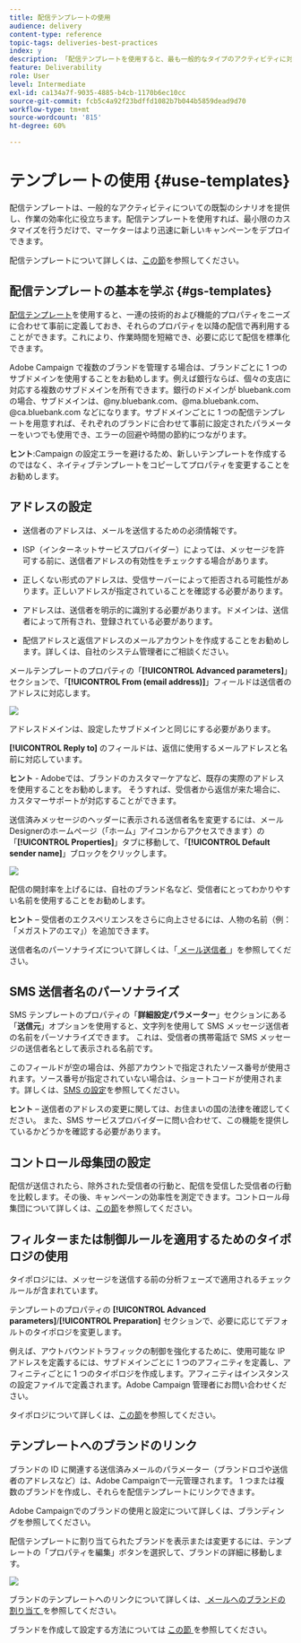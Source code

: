 ```yaml
---
title: 配信テンプレートの使用
audience: delivery
content-type: reference
topic-tags: deliveries-best-practices
index: y
description: 「配信テンプレートを使用すると、最も一般的なタイプのアクティビティに対してすぐに使用できるシナリオを提供できるので、効率を向上できます」。
feature: Deliverability
role: User
level: Intermediate
exl-id: ca134a7f-9035-4885-b4cb-1170b6ec10cc
source-git-commit: fcb5c4a92f23bdffd1082b7b044b5859dead9d70
workflow-type: tm+mt
source-wordcount: '815'
ht-degree: 60%

---
```


# テンプレートの使用 {#use-templates}

配信テンプレートは、一般的なアクティビティについての既製のシナリオを提供し、作業の効率化に役立ちます。配信テンプレートを使用すれば、最小限のカスタマイズを行うだけで、マーケターはより迅速に新しいキャンペーンをデプロイできます。

配信テンプレートについて詳しくは、[この節](../../start/using/marketing-activity-templates.md)を参照してください。

## 配信テンプレートの基本を学ぶ {#gs-templates}

[配信テンプレート](../../start/using/marketing-activity-templates.md#creating-a-new-template)を使用すると、一連の技術的および機能的プロパティをニーズに合わせて事前に定義しておき、それらのプロパティを以降の配信で再利用することができます。これにより、作業時間を短縮でき、必要に応じて配信を標準化できます。

Adobe Campaign で複数のブランドを管理する場合は、ブランドごとに 1 つのサブドメインを使用することをお勧めします。例えば銀行ならば、個々の支店に対応する複数のサブドメインを所有できます。銀行のドメインが bluebank.com の場合、サブドメインは、@ny.bluebank.com、@ma.bluebank.com、@ca.bluebank.com などになります。サブドメインごとに 1 つの配信テンプレートを用意すれば、それぞれのブランドに合わせて事前に設定されたパラメーターをいつでも使用でき、エラーの回避や時間の節約につながります。

**ヒント**:Campaign の設定エラーを避けるため、新しいテンプレートを作成するのではなく、ネイティブテンプレートをコピーしてプロパティを変更することをお勧めします。

## アドレスの設定

* 送信者のアドレスは、メールを送信するための必須情報です。

* ISP（インターネットサービスプロバイダー）によっては、メッセージを許可する前に、送信者アドレスの有効性をチェックする場合があります。

* 正しくない形式のアドレスは、受信サーバーによって拒否される可能性があります。正しいアドレスが指定されていることを確認する必要があります。

* アドレスは、送信者を明示的に識別する必要があります。ドメインは、送信者によって所有され、登録されている必要があります。

* 配信アドレスと返信アドレスのメールアカウントを作成することをお勧めします。詳しくは、自社のシステム管理者にご相談ください。

メールテンプレートのプロパティの「**[!UICONTROL Advanced parameters]**」セクションで、「**[!UICONTROL From (email address)]**」フィールドは送信者のアドレスに対応します。

![](assets/template-parameters.png)

アドレスドメインは、設定したサブドメインと同じにする必要があります。

**[!UICONTROL Reply to]** のフィールドは、返信に使用するメールアドレスと名前に対応しています。

**ヒント** - Adobeでは、ブランドのカスタマーケアなど、既存の実際のアドレスを使用することをお勧めします。 そうすれば、受信者から返信が来た場合に、カスタマーサポートが対応することができます。

送信済みメッセージのヘッダーに表示される送信者名を変更するには、メールDesignerのホームページ（「ホーム」アイコンからアクセスできます）の「**[!UICONTROL Properties]**」タブに移動して、「**[!UICONTROL Default sender name]**」ブロックをクリックします。

![](assets/template-content.png)

配信の開封率を上げるには、自社のブランド名など、受信者にとってわかりやすい名前を使用することをお勧めします。

**ヒント** – 受信者のエクスペリエンスをさらに向上させるには、人物の名前（例：「メガストアのエマ」）を追加できます。

送信者名のパーソナライズについて詳しくは、「[ メール送信者 ](../../designing/using/subject-line.md#email-sender)」を参照してください。

## SMS 送信者名のパーソナライズ

SMS テンプレートのプロパティの「**詳細設定パラメーター**」セクションにある「**送信元**」オプションを使用すると、文字列を使用して SMS メッセージ送信者の名前をパーソナライズできます。 これは、受信者の携帯電話で SMS メッセージの送信者名として表示される名前です。

このフィールドが空の場合は、外部アカウントで指定されたソース番号が使用されます。ソース番号が指定されていない場合は、ショートコードが使用されます。詳しくは、[SMS の設定](../../administration/using/configuring-sms-channel.md)を参照してください。

**ヒント** – 送信者のアドレスの変更に関しては、お住まいの国の法律を確認してください。 また、SMS サービスプロバイダーに問い合わせて、この機能を提供しているかどうかを確認する必要があります。

## コントロール母集団の設定

配信が送信されたら、除外された受信者の行動と、配信を受信した受信者の行動を比較します。その後、キャンペーンの効率性を測定できます。コントロール母集団について詳しくは、[この節](../../sending/using/control-group.md)を参照してください。

## フィルターまたは制御ルールを適用するためのタイポロジの使用

タイポロジには、メッセージを送信する前の分析フェーズで適用されるチェックルールが含まれています。

テンプレートのプロパティの **[!UICONTROL Advanced parameters]**/**[!UICONTROL Preparation]** セクションで、必要に応じてデフォルトのタイポロジを変更します。

例えば、アウトバウンドトラフィックの制御を強化するために、使用可能な IP アドレスを定義するには、サブドメインごとに 1 つのアフィニティを定義し、アフィニティごとに 1 つのタイポロジを作成します。アフィニティはインスタンスの設定ファイルで定義されます。Adobe Campaign 管理者にお問い合わせください。

タイポロジについて詳しくは、[この節](../../sending/using/managing-typologies.md)を参照してください。

## テンプレートへのブランドのリンク

ブランドの ID に関連する送信済みメールのパラメーター（ブランドロゴや送信者のアドレスなど）は、Adobe Campaignで一元管理されます。 1 つまたは複数のブランドを作成し、それらを配信テンプレートにリンクできます。

Adobe Campaignでのブランドの使用と設定について詳しくは、ブランディングを参照してください。

配信テンプレートに割り当てられたブランドを表示または変更するには、テンプレートの「プロパティを編集」ボタンを選択して、ブランドの詳細に移動します。

![](assets/template-brand.png)

ブランドのテンプレートへのリンクについて詳しくは、[ メールへのブランドの割り当て ](../../administration/using/branding.md#assigning-a-brand-to-an-email) を参照してください。

ブランドを作成して設定する方法については [ この節 ](../../administration/using/branding.md#creating-a-brand) を参照してください。
